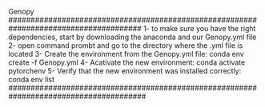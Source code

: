 Genopy
######################################################################################
1- to make sure you have the right dependencies, start by downloading the anaconda and our Genopy.yml file
2- open command prombt and go to the directory where the .yml file is located
3- Create the environment from the Genopy.yml file: 
conda env create -f Genopy.yml
4- Acativate the new environment: conda activate pytorchenv
5- Verify that the new environment was installed correctly:
 conda env list
 #######################################################################################
